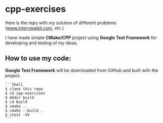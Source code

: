 cpp-exercises
=============

Here is the repo with my solution of different problems (www.interviewbit.com, etc.)

I have made simple **CMake/CPP** project using **Google Test Framework** for developing and testing of my ideas. 

How to use my code:
-------------------

**Google Test Framework** will be downloaded from GitHub and built with the project.

	```Shell
	$ clone this repo
	$ cd cpp-exercises
	$ mkdir build
	$ cd build
	$ cmake ..
	$ cmake --build .
	$ ctest -VV
	```

